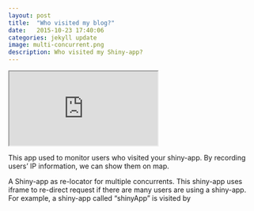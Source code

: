 ```yaml
---
layout: post
title:  "Who visited my blog?"
date:   2015-10-23 17:40:06
categories: jekyll update
image: multi-concurrent.png
description: Who visited my Shiny-app?
---
```



<iframe src="http://51.175.77.204/Relocator"></iframe><br>


This app used to monitor users who visited your shiny-app. By recording users’ IP information, we can show them on map.


A Shiny-app as re-locator for multiple concurrents.
This shiny-app uses iframe to re-direct request if there are many users are using a shiny-app. For example, a shiny-app called “shinyApp” is visited by 
